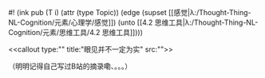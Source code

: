 #! (ink pub (T i) (attr (type Topic)) (edge (supset [[感觉|λ:/Thought-Thing-NL-Cognition/元素/心理学/感觉]]) (unto [[4.2 思维工具|λ:/Thought-Thing-NL-Cognition/元素/思维工具/4.2 思维工具]])))

<<callout type:"" title:"眼见并不一定为实" src:"">>

（明明记得自己写过B站的摘录嘞、。。。）